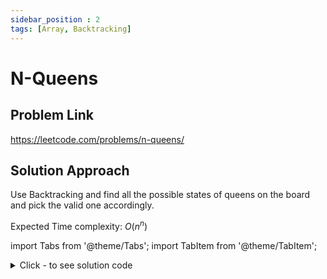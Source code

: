 ```yaml
---
sidebar_position : 2
tags: [Array, Backtracking]
---
```


# N-Queens

## Problem Link
https://leetcode.com/problems/n-queens/

## Solution Approach
Use Backtracking and find all the possible states of queens on the board and pick the valid one accordingly.

Expected Time complexity: $O(n^n)$

import Tabs from '@theme/Tabs';
import TabItem from '@theme/TabItem';

<details><summary>Click - to see solution code</summary>

<Tabs>
<TabItem value="cpp" label="C++">

```cpp
class Solution {
    vector<vector<string>> ans;
    vector<string> occup;
    vector<string> states;
    int n;

   public:
    void compute(int queens) {
        if (queens == n) {
            ans.push_back(states);
            return;
        }

        for (int i = 0; i < n; i++) {
            if (occup[queens][i] == '0') {
                for (int j = 0; j < n; j++) {
                    if (j != i) occup[queens][j] += 1;
                }
                for (int j = 0; j < n; j++) {
                    if (j != queens) occup[j][i] += 1;
                }
                int j = i - 1, k = queens - 1;
                while (j >= 0 && k >= 0) occup[k--][j--] += 1;
                j = i + 1, k = queens - 1;
                while (j < n && k >= 0) occup[k--][j++] += 1;
                j = i - 1, k = queens + 1;
                while (j >= 0 && k < n) occup[k++][j--] += 1;
                j = i + 1, k = queens + 1;
                while (j < n && k < n) occup[k++][j++] += 1;
                occup[queens][i] += 1;
                states[queens][i] = 'Q';
                compute(queens + 1);
                occup[queens][i] -= 1;
                states[queens][i] = '.';
                for (int j = 0; j < n; j++) {
                    if (j != i) occup[queens][j] -= 1;
                }
                for (int j = 0; j < n; j++) {
                    if (j != queens) occup[j][i] -= 1;
                }
                j = i - 1, k = queens - 1;
                while (j >= 0 && k >= 0) occup[k--][j--] -= 1;
                j = i + 1, k = queens - 1;
                while (j < n && k >= 0) occup[k--][j++] -= 1;
                j = i - 1, k = queens + 1;
                while (j >= 0 && k < n) occup[k++][j--] -= 1;
                j = i + 1, k = queens + 1;
                while (j < n && k < n) occup[k++][j++] -= 1;
            }
        }
    }

    vector<vector<string>> solveNQueens(int n) {
        this->n = n;
        states.assign(n, string(n, '.'));
        occup.assign(n, string(n, '0'));
        compute(0);
        return ans;
    }
};
```
</TabItem>
</Tabs>

</details>
